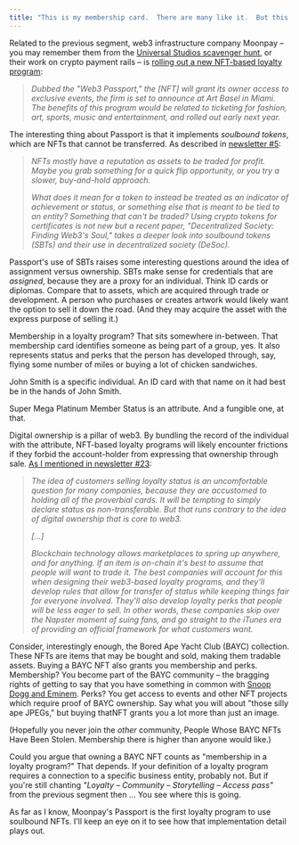 ```yaml
---
title: "This is my membership card.  There are many like it.  But this one is mine."
---
```



Related to the previous segment, web3 infrastructure company Moonpay – you may remember them from the [Universal Studios scavenger hunt](https://www.blockandmortar.xyz/newsletter/of-loyalty-and-leadership-titles#web3-also-works-for-in-person-experiences), or their work on crypto payment rails – is [rolling out a new NFT-based loyalty program](https://www.theblock.co/post/191213/moonpay-to-roll-out-soulbound-nft-loyalty-program?):


> _Dubbed the "Web3 Passport," the [NFT] will grant its owner access to exclusive events, the firm is set to announce at Art Basel in Miami. The benefits of this program would be related to ticketing for fashion, art, sports, music and entertainment, and rolled out early next year._

The interesting thing about Passport is that it implements _soulbound tokens_, which are NFTs that cannot be transferred. As described in [newsletter #5](https://www.blockandmortar.xyz/newsletter/money-in-money-out-and-a-little-hollyweb3#this-tokens-not-for-trading):


> _NFTs mostly have a reputation as assets to be traded for profit. Maybe you grab something for a quick flip opportunity, or you try a slower, buy-and-hold approach._
>
> _What does it mean for a token to instead be treated as an indicator of achievement or status, or something else that is meant to be tied to an entity?  Something that can't be traded?  Using crypto tokens for certificates is not new but a recent paper,  "Decentralized Society: Finding Web3's Soul,"  takes a deeper look into soulbound tokens (SBTs) and their use in decentralized society (DeSoc)._

Passport's use of SBTs raises some interesting questions around the idea of assignment versus ownership. SBTs make sense for credentials that are _assigned_, because they are a proxy for an individual.  Think ID cards or diplomas.  Compare that to assets, which are acquired through trade or development.  A person who purchases or creates  artwork would likely want the option to sell it down the road.  (And they may acquire the asset with the express purpose of selling it.)

Membership in a loyalty program? That sits somewhere in-between.  That membership card identifies someone as being part of a group, yes.  It also represents status and perks that the person has developed through, say, flying some number of miles or buying a lot of chicken sandwiches.

John Smith is a specific individual. An ID card with that name on it had best be in the hands of John Smith. 

Super Mega Platinum Member Status is an attribute.  And a fungible one, at that.  

Digital ownership is a pillar of web3.  By bundling the record of the individual with the attribute, NFT-based loyalty programs will likely encounter frictions if they forbid the account-holder from expressing that ownership through sale.  [As I mentioned in newsletter #23](https://www.blockandmortar.xyz/newsletter/the-other-side-of-web3-loyalty-programs-and-making-web3-disappear#whose-status-is-it-anyway):


> _The idea of customers selling loyalty status is an uncomfortable question for many companies, because they are accustomed to holding all of the proverbial cards.  It will be tempting to simply declare status as non-transferable.  But that runs contrary to the idea of digital ownership that is core to web3._
>
> _[...]_
>
> _Blockchain technology allows marketplaces to spring up anywhere, and for anything.  If an item is on-chain it's best to assume that people will want to trade it. The best companies will account for this when designing their web3-based loyalty programs, and they'll develop rules that allow for transfer of status while keeping things fair for everyone involved.  They'll also develop loyalty perks that people will be less eager to sell.  In other words, these companies skip over the Napster moment of suing fans, and go straight to the iTunes era of providing an official framework for what customers want._

Consider, interestingly enough, the Bored Ape Yacht Club (BAYC) collection.  These NFTs are items that may be bought and sold, making them tradable assets.  Buying a BAYC NFT also grants you membership and perks.  Membership? You become part of the BAYC community – the bragging rights of getting to say that you have something in common with [Snoop Dogg and Eminem](https://www.blockandmortar.xyz/newsletter/digital-escapism-case-law-pioneers-and-cant-be-evil-nft-licenses#metaverse-properties-as-digital-escapism).  Perks? You get access to events and other NFT projects which require proof of BAYC ownership. Say what you will about "those silly ape JPEGs," but buying thatNFT grants you a lot more than just an image.

(Hopefully you never join the _other_ community, People Whose BAYC NFTs Have Been Stolen.  Membership there is higher than anyone would like.)

Could you argue that owning a BAYC NFT counts as "membership in a loyalty program?"  That depends.  If your definition of a loyalty program requires a connection to a specific business entity, probably not.  But if you're still chanting _"Loyalty – Community – Storytelling – Access pass"_ from the previous segment then … You see where this is going.

As far as I know, Moonpay's Passport is the first loyalty program to use soulbound NFTs.  I'll keep an eye on it to see how that implementation detail plays out.
